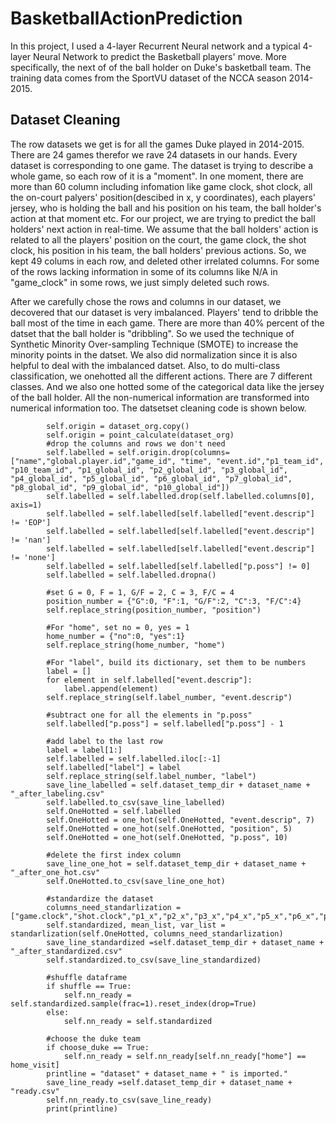 # BasketballActionPrediction
In this project, I used a 4-layer Recurrent Neural network and a typical 4-layer Neural Network to predict the Basketball players' move. More specifically, the next of of the ball holder on Duke's basketball team. The training data comes from the SportVU dataset of the NCCA season 2014-2015.

## Dataset Cleaning
The row datasets we get is for all the games Duke played in 2014-2015. There are 24 games therefor we rave 24 datasets in our hands. Every dataset is corresponding to one game. The dataset is trying to describe a whole game, so each row of it is a "moment". In one moment, there are more than 60 column including infomation like game clock, shot clock, all the on-court palyers' position(descibed in x, y coordinates), each players' jersey, who is holding the ball and his position on his team, the ball holder's action at that moment etc. For our project, we are trying to predict the ball holders' next action in real-time. We assume that the ball holders' action is related to all the players' position on the court, the game clock, the shot clock, his position in his team, the ball holders' previous actions. So, we kept 49 colums in each row, and deleted other irrelated columns. For some of the rows lacking information in some of its columns like N/A in "game_clock" in some rows, we just simply deleted such rows. 

After we carefully chose the rows and columns in our dataset, we decovered that our dataset is very imbalanced. Players' tend to dribble the ball most of the time in each game. There are more than 40% percent of the datset that the ball holder is "dribbling". So we used the technique of Synthetic Minority Over-sampling Technique (SMOTE) to increase the minority points in the datset. We also did normalization since it is also helpful to deal with the imbalanced datset. Also, to do multi-class classification, we onehotted all the different actions. There are 7 different classes. And we also one hotted some of the categorical data like the jersey of the ball holder. All the non-numerical information are transformed into numerical information too. The datsetset cleaning code is shown below.

```
        self.origin = dataset_org.copy()
        self.origin = point_calculate(dataset_org)
        #drop the columns and rows we don't need
        self.labelled = self.origin.drop(columns=["name","global.player.id","game_id", "time", "event.id","p1_team_id", "p10_team_id", "p1_global_id", "p2_global_id", "p3_global_id", "p4_global_id", "p5_global_id", "p6_global_id", "p7_global_id", "p8_global_id", "p9_global_id", "p10_global_id"])
        self.labelled = self.labelled.drop(self.labelled.columns[0], axis=1)
        self.labelled = self.labelled[self.labelled["event.descrip"] != 'EOP']
        self.labelled = self.labelled[self.labelled["event.descrip"] != 'nan']
        self.labelled = self.labelled[self.labelled["event.descrip"] != 'none']
        self.labelled = self.labelled[self.labelled["p.poss"] != 0]
        self.labelled = self.labelled.dropna()

        #set G = 0, F = 1, G/F = 2, C = 3, F/C = 4
        position_number = {"G":0, "F":1, "G/F":2, "C":3, "F/C":4}
        self.replace_string(position_number, "position")

        #For "home", set no = 0, yes = 1
        home_number = {"no":0, "yes":1}
        self.replace_string(home_number, "home")

        #For "label", build its dictionary, set them to be numbers
        label = []
        for element in self.labelled["event.descrip"]:
            label.append(element)
        self.replace_string(self.label_number, "event.descrip")

        #subtract one for all the elements in "p.poss"
        self.labelled["p.poss"] = self.labelled["p.poss"] - 1

        #add label to the last row
        label = label[1:]
        self.labelled = self.labelled.iloc[:-1]
        self.labelled["label"] = label
        self.replace_string(self.label_number, "label")
        save_line_labelled = self.dataset_temp_dir + dataset_name + "_after_labeling.csv"
        self.labelled.to_csv(save_line_labelled)
        self.OneHotted = self.labelled
        self.OneHotted = one_hot(self.OneHotted, "event.descrip", 7)
        self.OneHotted = one_hot(self.OneHotted, "position", 5)
        self.OneHotted = one_hot(self.OneHotted, "p.poss", 10)

        #delete the first index column
        save_line_one_hot = self.dataset_temp_dir + dataset_name + "_after_one_hot.csv"
        self.OneHotted.to_csv(save_line_one_hot)

        #standardize the dataset
        columns_need_standarlization = ["game.clock","shot.clock","p1_x","p2_x","p3_x","p4_x","p5_x","p6_x","p7_x","p8_x","p9_x","p10_x","p1_y","p2_y","p3_y","p4_y","p5_y","p6_y","p7_y","p8_y","p9_y","p10_y","ball_x","ball_y","ball_z"]
        self.standardized, mean_list, var_list = standarlization(self.OneHotted, columns_need_standarlization)
        save_line_standardized =self.dataset_temp_dir + dataset_name + "_after_standardized.csv"
        self.standardized.to_csv(save_line_standardized)

        #shuffle dataframe
        if shuffle == True:
            self.nn_ready = self.standardized.sample(frac=1).reset_index(drop=True)
        else:
            self.nn_ready = self.standardized

        #choose the duke team
        if choose_duke == True:
            self.nn_ready = self.nn_ready[self.nn_ready["home"] == home_visit]
        printline = "dataset" + dataset_name + " is imported."
        save_line_ready =self.dataset_temp_dir + dataset_name + "ready.csv"
        self.nn_ready.to_csv(save_line_ready)
        print(printline)

```
